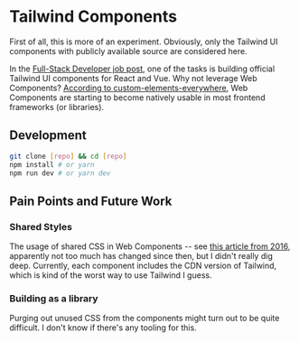 # Tailwind Components

First of all, this is more of an experiment. Obviously, only the Tailwind UI components with publicly available source are considered here.

In the [Full-Stack Developer job post](https://jobs.tailwindui.com/full-stack-developer), one of the tasks is building official Tailwind UI components for React and Vue. Why not leverage Web Components? [According to custom-elements-everywhere](https://custom-elements-everywhere.com/), Web Components are starting to become natively usable in most frontend frameworks (or libraries).

## Development

```bash
git clone [repo] && cd [repo]
npm install # or yarn
npm run dev # or yarn dev
```

## Pain Points and Future Work

### Shared Styles

The usage of shared CSS in Web Components -- see [this article from 2016](https://www.smashingmagazine.com/2016/12/styling-web-components-using-a-shared-style-sheet/), apparently not too much has changed since then, but I didn't really dig deep.
Currently, each component includes the CDN version of Tailwind, which is kind of the worst way to use Tailwind I guess.

### Building as a library

Purging out unused CSS from the components might turn out to be quite difficult. I don't know if there's any tooling for this.